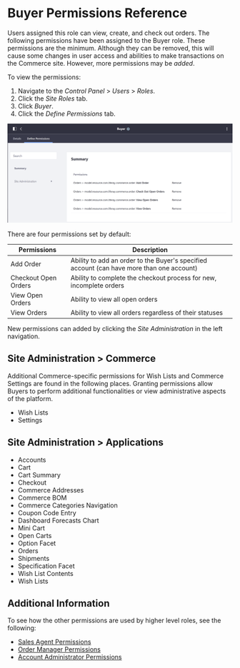 # Buyer Permissions Reference

Users assigned this role can view, create, and check out orders. The following permissions have been assigned to the Buyer role. These permissions are the minimum. Although they can be removed, this will cause some changes in user access and abilities to make transactions on the Commerce site. However, more permissions may be _added_.

To view the permissions:

1. Navigate to the _Control Panel_ > _Users_ > _Roles_.
1. Click the _Site Roles_ tab.
1. Click _Buyer_.
1. Click the _Define Permissions_ tab.

![Buyer permissions](./buyer-permissions/images/01.png)

There are four permissions set by default:

| Permissions | Description |
| --- | --- |
| Add Order | Ability to add an order to the Buyer's specified account (can have more than one account) |
| Checkout Open Orders | Ability to complete the checkout process for new, incomplete orders |
| View Open Orders | Ability to view all open orders |
| View Orders | Ability to view all orders regardless of their statuses |

New permissions can added by clicking the _Site Administration_ in the left navigation.

## Site Administration  > Commerce

Additional Commerce-specific permissions for Wish Lists and Commerce Settings are found in the following places. Granting permissions allow Buyers to perform additional functionalities or view administrative aspects of the platform.

* Wish Lists
* Settings

## Site Administration > Applications

* Accounts
* Cart
* Cart Summary
* Checkout
* Commerce Addresses
* Commerce BOM
* Commerce Categories Navigation
* Coupon Code Entry
* Dashboard Forecasts Chart
* Mini Cart
* Open Carts
* Option Facet
* Orders
* Shipments
* Specification Facet
* Wish List Contents
* Wish Lists

## Additional Information

To see how the other permissions are used by higher level roles, see the following:

* [Sales Agent Permissions](./sales-agent-permissions.md)
* [Order Manager Permissions](./order-manager-permissions.md)
* [Account Administrator Permissions](./account-administrator-permissions.md)
